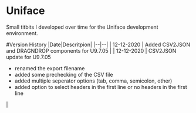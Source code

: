 # Uniface
Small titbits I developed over time for the Uniface development environment.

#Version History
|Date|Descritpion|
|--|--|
| 12-12-2020 | Added CSV2JSON and DRAGNDROP components for U9.7.05 |
| 12-12-2020 | CSV2JSON update for U9.7.05 <br><ul><li>renamed the export filename</li><li>added some prechecking of the CSV file</li><li>added multiple seperator options (tab, comma, semicolon, other)</li><li>added option to select headers in the first line or no headers in the first line</li></ul> |
 

